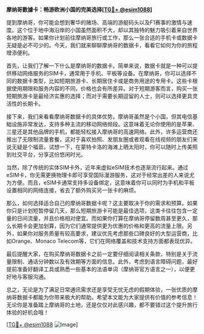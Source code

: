 **摩纳哥數據卡：畅游欧洲小国的完美选择[[TG💪+ @esim1088](https://t.me/s/esim1088)]**

提到摩纳哥，你可能会想到奢华的赌场、高端的游艇码头以及F1赛事的激情与速度。这个位于地中海沿岸的小国虽然面积不大，却以其独特的魅力吸引着来自世界各地的游客。如果你计划前往摩纳哥旅行或工作，那么一张合适的手机卡或数据卡无疑是必不可少的。今天，我们就来聊聊摩纳哥的数据卡，看看它如何为你的旅程增添便利。

首先，让我们了解一下什么是摩纳哥的数据卡。简单来说，数据卡就是一种可以提供移动网络服务的SIM卡，通常用于手机、平板等设备。在摩纳哥，你可以选择不同的数据卡类型，比如短期旅游卡、长期居住卡或是商务用途的专用卡。这些卡根据使用期限和服务内容的不同，价格也会有所差异。对于短期游客而言，购买一张短期旅游卡是最经济实惠的选择；而对于需要长期逗留的人士，则可以选择更具灵活性的长期卡。

接下来，我们来看看摩纳哥数据卡的具体优势。摩纳哥虽然是个小国，但其电信基础设施非常发达，支持多种主流的移动网络频段。这意味着无论你使用的是苹果、三星还是其他品牌的手机，都能轻松接入摩纳哥的高速网络。此外，许多运营商还推出了无限制流量套餐，这对于喜欢拍照、发朋友圈或者观看在线视频的朋友们来说无疑是个福音。试想一下，在蒙特卡洛的海滩上晒太阳时，你可以随时上传美照到社交平台，分享这份悠闲时光。

当然，除了传统的实体SIM卡外，近年来虚拟eSIM技术也逐渐流行起来。通过eSIM卡，你无需更换物理卡即可享受国际漫游服务，这对于经常出差的人来说尤为方便。而且，eSIM卡通常支持多设备绑定，这意味着你可以同时为手机和平板设置相同的网络连接，省去了额外购买另一张卡的麻烦。

那么，如何选择适合自己的摩纳哥数据卡呢？这主要取决于你的需求和预算。如果你只是计划短暂停留几天，那么短期旅游卡可能是最佳选项，这类卡往往包含一定量的日间流量，并且价格相对便宜。而如果你打算在摩纳哥停留数周甚至更久，那么长期卡会更加划算，因为它们通常提供更为优惠的价格和更高的流量上限。另外，如果你对服务质量有较高要求，建议优先考虑那些口碑良好的大型运营商，比如Orange、Monaco Telecom等，它们在网络覆盖和技术支持方面都表现优异。

最后提醒大家，在购买摩纳哥数据卡之前一定要仔细阅读相关条款，特别是关于流量限制、通话分钟数以及有效期等方面的信息。此外，考虑到语言障碍问题，最好提前准备好翻译工具或熟悉一些基本的法语单词（摩纳哥官方语言之一），以便更好地与客服沟通。

总之，无论是为了满足日常通讯需求还是享受无忧无虑的假期体验，一张优质的摩纳哥数据卡都能为你带来极大的帮助。希望本文能为大家提供有价值的参考信息！无论你是准备踏上摩纳哥的土地，还是仅仅对此感兴趣，都不要错过这个提升旅行体验的好机会哦！

[[TG💪+ @esim1088](https://t.me/s/esim1088) ![Image](https://i.postimg.cc/4NQfJmqS/Snipaste-2025-05-13-00-14-12.png)]